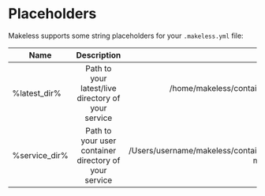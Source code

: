 # Placeholders

Makeless supports some string placeholders for your `.makeless.yml` file:

| Name          | Description                                              | Example                                                         |
| ------------- |:--------------------------------------------------------:| ---------------------------------------------------------------:|
| %latest_dir%  | Path to your latest/live directory of your service       | /home/makeless/containers/example-golang/latest                 |
| %service_dir% | Path to your user container directory of your service    | /Users/username/makeless/containers/example-mysql/database      |
